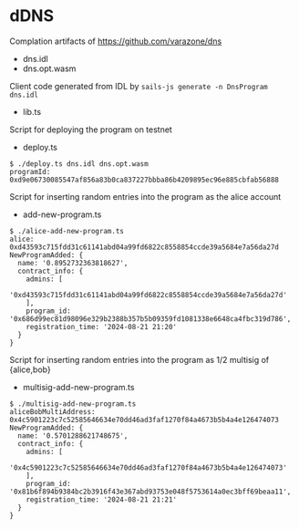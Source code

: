 # dDNS

Complation artifacts of https://github.com/varazone/dns

- dns.idl
- dns.opt.wasm

Client code generated from IDL by `sails-js generate -n DnsProgram dns.idl`

- lib.ts

Script for deploying the program on testnet

- deploy.ts

```
$ ./deploy.ts dns.idl dns.opt.wasm
programId: 0xd9e06730085547af856a83b0ca837227bbba86b4209895ec96e885cbfab56888
```

Script for inserting random entries into the program as the alice account

- add-new-program.ts

```
$ ./alice-add-new-program.ts
alice: 0xd43593c715fdd31c61141abd04a99fd6822c8558854ccde39a5684e7a56da27d
NewProgramAdded: {
  name: '0.8952732363818627',
  contract_info: {
    admins: [
      '0xd43593c715fdd31c61141abd04a99fd6822c8558854ccde39a5684e7a56da27d'
    ],
    program_id: '0x686d99ec81d98096e329b2388b357b5b09359fd1081338e6648ca4fbc319d786',
    registration_time: '2024-08-21 21:20'
  }
}
```

Script for inserting random entries into the program as 1/2 multisig of {alice,bob}

- multisig-add-new-program.ts

```
$ ./multisig-add-new-program.ts
aliceBobMultiAddress: 0x4c5901223c7c52585646634e70dd46ad3faf1270f84a4673b5b4a4e126474073
NewProgramAdded: {
  name: '0.5701288621748675',
  contract_info: {
    admins: [
      '0x4c5901223c7c52585646634e70dd46ad3faf1270f84a4673b5b4a4e126474073'
    ],
    program_id: '0x81b6f894b9384bc2b3916f43e367abd93753e048f5753614a0ec3bff69beaa11',
    registration_time: '2024-08-21 21:21'
  }
}
```
